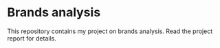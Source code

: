 # Brands analysis

This repository contains my project on brands analysis. Read the project report for details.
